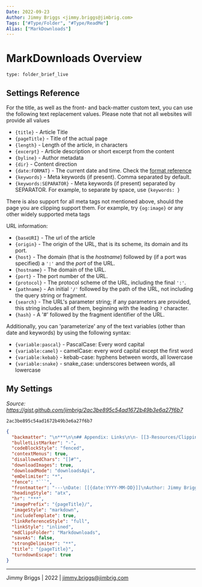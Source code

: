 ```yaml
---
Date: 2022-09-23
Author: Jimmy Briggs <jimmy.briggs@jimbrig.com>
Tags: ["#Type/Folder", "#Type/ReadMe"]
Alias: ["MarkDownloads"]
---
```


# MarkDownloads Overview

 
```ccard
type: folder_brief_live
```
 
 ## Settings Reference
 
 For the title, as well as the front- and back-matter custom text, you can use the following text replacement values. Please note that not all websites will provide all values

-   `{title}` - Article Title
-   `{pageTitle}` - Title of the actual page
-   `{length}` - Length of the article, in characters
-   `{excerpt}` - Article description or short excerpt from the content
-   `{byline}` - Author metadata
-   `{dir}` - Content direction
-   `{date:FORMAT}` - The current date and time. Check the [format reference](https://momentjs.com/docs/#/displaying/format/)
-   `{keywords}` - Meta keywords (if present). Comma separated by default.
-   `{keywords:SEPARATOR}` - Meta keywords (if present) separated by SEPARATOR. For example, to separate by space, use `{keywords: }`

There is also support for all meta tags not mentioned above, should the page you are clipping support them. For example, try `{og:image}` or any other widely supported meta tags

URL information:

-   `{baseURI}` - The url of the article
-   `{origin}` - The origin of the URL, that is its scheme, its domain and its port.
-   `{host}` - The domain (that is the _hostname_) followed by (if a port was specified) a `':'` and the _port_ of the URL.
-   `{hostname}` - The domain of the URL.
-   `{port}` - The port number of the URL.
-   `{protocol}` - The protocol scheme of the URL, including the final `':'`.
-   `{pathname}` - An initial `'/'` followed by the path of the URL, not including the query string or fragment.
-   `{search}` - The URL's parameter string; if any parameters are provided, this string includes all of them, beginning with the leading `?` character.
-   `{hash}` - A '#' followed by the fragment identifier of the URL.

Additionally, you can 'parameterize' any of the text variables (other than date and keywords) by using the following syntax:

-   `{variable:pascal}` - PascalCase: Every word capital
-   `{variable:camel}` - camelCase: every word capital except the first word
-   `{variable:kebab}` - kebab-case: hyphens between words, all lowercase
-   `{variable:snake}` - snake_case: underscores between words, all lowercase

## My Settings
*Source: https://gist.github.com/jimbrig/2ac3be895c54ad1672b49b3e6a27f6b7*


```gist
2ac3be895c54ad1672b49b3e6a27f6b7
```

```json
{
  "backmatter": "\n***\n\n## Appendix: Links\n\n- [[3-Resources/Clippings/MarkDownloads/README|MarkDownloads]]\n\n***\n\nJimmy Briggs | [[{date}]]",
  "bulletListMarker": "-",
  "codeBlockStyle": "fenced",
  "contextMenus": true,
  "disallowedChars": "[]#^",
  "downloadImages": true,
  "downloadMode": "downloadsApi",
  "emDelimiter": "*",
  "fence": "```",
  "frontmatter": "---\nDate: [[{date:YYYY-MM-DD}]]\nAuthor: Jimmy Briggs <jimmy.briggs@jimbrig.com>\nTags: [\"#Type/Clipping/Markdownload\"]\nKeywords: [{keywords:, }]\nAlias: [\"{{title}\"]\n---\n\n# {title}\n\n*Source: [{title}]({baseURI})*\n\n*Clip is {length} characters long.*\n\nAuthor: {byline}\n\n> ## Excerpt\n> {excerpt}\n\n\n",
  "headingStyle": "atx",
  "hr": "***",
  "imagePrefix": "{pageTitle}/",
  "imageStyle": "markdown",
  "includeTemplate": true,
  "linkReferenceStyle": "full",
  "linkStyle": "inlined",
  "mdClipsFolder": "Markdownloads",
  "saveAs": false,
  "strongDelimiter": "**",
  "title": "{pageTitle}",
  "turndownEscape": true
}
```

***

Jimmy Briggs | 2022 | <jimmy.briggs@jimbrig.com>




